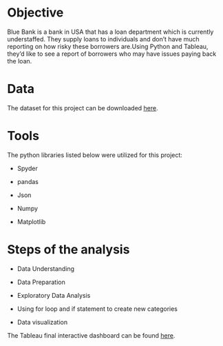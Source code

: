 # Objective
Blue Bank is a bank in USA that has a loan department which is currently understaffed. They supply loans to individuals and don’t have much reporting on how risky these 
borrowers are.Using Python and Tableau, they’d like to see a report of borrowers who may have issues paying back the loan.
# Data
The dataset for this project can be downloaded [here](https://finch-groundhog-9245.squarespace.com/s/loan_data_json.json). 
# Tools
The python libraries listed below were utilized for this project:
* Spyder
+ pandas
- Json
* Numpy
+ Matplotlib


# Steps of the analysis
* Data Understanding
+ Data Preparation
- Exploratory Data Analysis
* Using for loop and if statement to create new categories
- Data visualization



The Tableau final interactive dashboard can be found [here](https://public.tableau.com/app/profile/francesca.d.angelo6034/viz/BlueBankLoanDashboard_16813963803510/BlueBankLoan).
